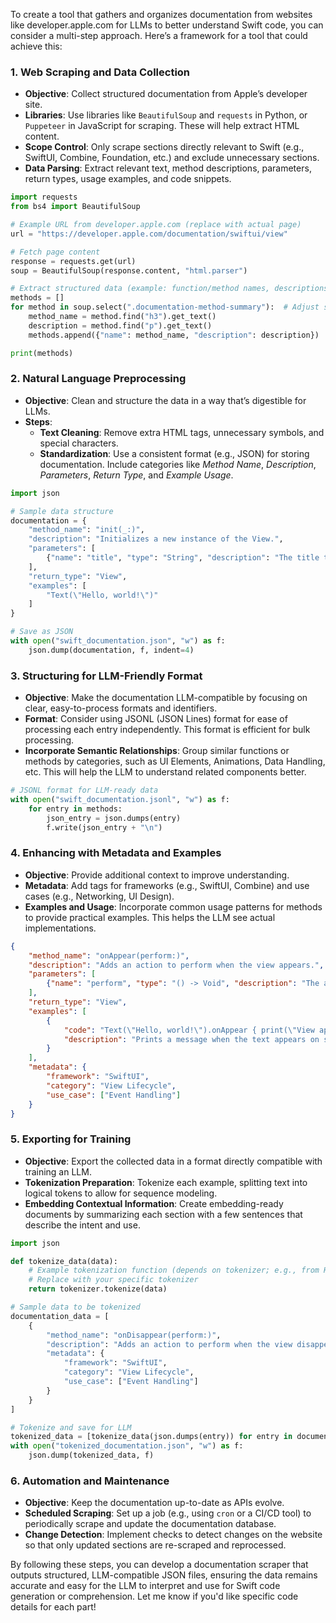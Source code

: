 To create a tool that gathers and organizes documentation from websites like developer.apple.com for LLMs to better understand Swift code, you can consider a multi-step approach. Here’s a framework for a tool that could achieve this:

### 1. **Web Scraping and Data Collection**  
   - **Objective**: Collect structured documentation from Apple’s developer site.
   - **Libraries**: Use libraries like `BeautifulSoup` and `requests` in Python, or `Puppeteer` in JavaScript for scraping. These will help extract HTML content.
   - **Scope Control**: Only scrape sections directly relevant to Swift (e.g., SwiftUI, Combine, Foundation, etc.) and exclude unnecessary sections.
   - **Data Parsing**: Extract relevant text, method descriptions, parameters, return types, usage examples, and code snippets.

```python
import requests
from bs4 import BeautifulSoup

# Example URL from developer.apple.com (replace with actual page)
url = "https://developer.apple.com/documentation/swiftui/view"

# Fetch page content
response = requests.get(url)
soup = BeautifulSoup(response.content, "html.parser")

# Extract structured data (example: function/method names, descriptions, etc.)
methods = []
for method in soup.select(".documentation-method-summary"):  # Adjust selector based on site structure
    method_name = method.find("h3").get_text()
    description = method.find("p").get_text()
    methods.append({"name": method_name, "description": description})

print(methods)
```

### 2. **Natural Language Preprocessing**  
   - **Objective**: Clean and structure the data in a way that’s digestible for LLMs.
   - **Steps**:
     - **Text Cleaning**: Remove extra HTML tags, unnecessary symbols, and special characters.
     - **Standardization**: Use a consistent format (e.g., JSON) for storing documentation. Include categories like *Method Name*, *Description*, *Parameters*, *Return Type*, and *Example Usage*.

```python
import json

# Sample data structure
documentation = {
    "method_name": "init(_:)",
    "description": "Initializes a new instance of the View.",
    "parameters": [
        {"name": "title", "type": "String", "description": "The title to display"}
    ],
    "return_type": "View",
    "examples": [
        "Text(\"Hello, world!\")"
    ]
}

# Save as JSON
with open("swift_documentation.json", "w") as f:
    json.dump(documentation, f, indent=4)
```

### 3. **Structuring for LLM-Friendly Format**  
   - **Objective**: Make the documentation LLM-compatible by focusing on clear, easy-to-process formats and identifiers.
   - **Format**: Consider using JSONL (JSON Lines) format for ease of processing each entry independently. This format is efficient for bulk processing.
   - **Incorporate Semantic Relationships**: Group similar functions or methods by categories, such as UI Elements, Animations, Data Handling, etc. This will help the LLM to understand related components better.

```python
# JSONL format for LLM-ready data
with open("swift_documentation.jsonl", "w") as f:
    for entry in methods:
        json_entry = json.dumps(entry)
        f.write(json_entry + "\n")
```

### 4. **Enhancing with Metadata and Examples**  
   - **Objective**: Provide additional context to improve understanding.
   - **Metadata**: Add tags for frameworks (e.g., SwiftUI, Combine) and use cases (e.g., Networking, UI Design).
   - **Examples and Usage**: Incorporate common usage patterns for methods to provide practical examples. This helps the LLM see actual implementations.

```json
{
    "method_name": "onAppear(perform:)",
    "description": "Adds an action to perform when the view appears.",
    "parameters": [
        {"name": "perform", "type": "() -> Void", "description": "The action to perform."}
    ],
    "return_type": "View",
    "examples": [
        {
            "code": "Text(\"Hello, world!\").onAppear { print(\"View appeared!\") }",
            "description": "Prints a message when the text appears on screen."
        }
    ],
    "metadata": {
        "framework": "SwiftUI",
        "category": "View Lifecycle",
        "use_case": ["Event Handling"]
    }
}
```

### 5. **Exporting for Training**  
   - **Objective**: Export the collected data in a format directly compatible with training an LLM.
   - **Tokenization Preparation**: Tokenize each example, splitting text into logical tokens to allow for sequence modeling.
   - **Embedding Contextual Information**: Create embedding-ready documents by summarizing each section with a few sentences that describe the intent and use.

```python
import json

def tokenize_data(data):
    # Example tokenization function (depends on tokenizer; e.g., from Hugging Face)
    # Replace with your specific tokenizer
    return tokenizer.tokenize(data)

# Sample data to be tokenized
documentation_data = [
    {
        "method_name": "onDisappear(perform:)",
        "description": "Adds an action to perform when the view disappears.",
        "metadata": {
            "framework": "SwiftUI",
            "category": "View Lifecycle",
            "use_case": ["Event Handling"]
        }
    }
]

# Tokenize and save for LLM
tokenized_data = [tokenize_data(json.dumps(entry)) for entry in documentation_data]
with open("tokenized_documentation.json", "w") as f:
    json.dump(tokenized_data, f)
```

### 6. **Automation and Maintenance**  
   - **Objective**: Keep the documentation up-to-date as APIs evolve.
   - **Scheduled Scraping**: Set up a job (e.g., using `cron` or a CI/CD tool) to periodically scrape and update the documentation database.
   - **Change Detection**: Implement checks to detect changes on the website so that only updated sections are re-scraped and reprocessed.

By following these steps, you can develop a documentation scraper that outputs structured, LLM-compatible JSON files, ensuring the data remains accurate and easy for the LLM to interpret and use for Swift code generation or comprehension. Let me know if you'd like specific code details for each part!